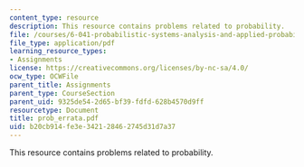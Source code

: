 ```yaml
---
content_type: resource
description: This resource contains problems related to probability.
file: /courses/6-041-probabilistic-systems-analysis-and-applied-probability-spring-2006/b20cb914fe3e342128462745d31d7a37_prob_errata.pdf
file_type: application/pdf
learning_resource_types:
- Assignments
license: https://creativecommons.org/licenses/by-nc-sa/4.0/
ocw_type: OCWFile
parent_title: Assignments
parent_type: CourseSection
parent_uid: 9325de54-2d65-bf39-fdfd-628b4570d9ff
resourcetype: Document
title: prob_errata.pdf
uid: b20cb914-fe3e-3421-2846-2745d31d7a37
---
```

This resource contains problems related to probability.